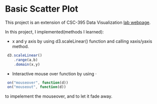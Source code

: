 # Basic Scatter Plot
This project is an extension of CSC-395 Data Visualization [lab webpage](http://www.cs.grinnell.edu/~curtsinger/teaching/2017S/CSC395/labs/08.scatter-plot.html).

In this project, I implemented(methods I learned):

+ x and y axis by using d3.scaleLinear() function and calling xaxis/yaxis method.
```js
 d3.scaleLinear()
    .range(a,b)
    .domain(x,y)
````

+ Interactive mouse over function by using ·
```js
 on("mouseover", function(d)) 
 on("mouseout", function(d))
```
to impelement the mouseover, and to let it fade away.
